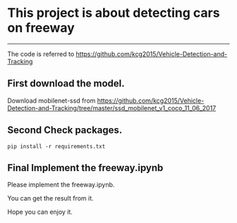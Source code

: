 # This project is about detecting cars on freeway
-------------------------------------------

The code is referred to https://github.com/kcg2015/Vehicle-Detection-and-Tracking

## First download the model.

Download mobilenet-ssd from https://github.com/kcg2015/Vehicle-Detection-and-Tracking/tree/master/ssd_mobilenet_v1_coco_11_06_2017

## Second Check packages.

```
pip install -r requirements.txt
```

## Final Implement the freeway.ipynb

Please implement the freeway.ipynb. 

You can get the result from it.

Hope you can enjoy it.
